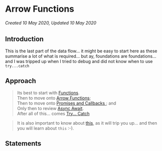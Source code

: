 # Arrow Functions

###### Created 10 May 2020, Updated 10 May 2020

## Introduction

This is the last part of the data flow... it might be easy to start here as these summarise a lot of what is required... but ay, foundations are foundations... and I was tripped up when I tried to debug and did not know when to use `try...catch`

## Approach

> Its best to start with [Functions](./code/functions.md).  
> Then to move onto [Arrow Functions](./code/arrowfunctions.md);  
> Then to move onto [Promises and Callbacks ](./code/promisescallbacks.md); and  
> Only then to review [Async Await](./code/asyncetc.md).  
> After all of this... comes [Try... Catch](./code/trycatch.md)

> It is also important to know about [this](./code/this.md), as it will trip you up... and then you will learn about `this` :-).

## Statements
